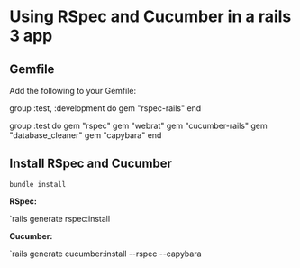 # Using RSpec and Cucumber in a rails 3 app

## Gemfile

Add the following to your Gemfile:

  group :test, :development do
    gem "rspec-rails"
  end

  group :test do
    gem "rspec"
    gem "webrat"
    gem "cucumber-rails"
    gem "database_cleaner"
    gem "capybara"
  end

## Install RSpec and Cucumber

`bundle install`

__RSpec:__

`rails generate rspec:install

__Cucumber:__

`rails generate cucumber:install --rspec --capybara
